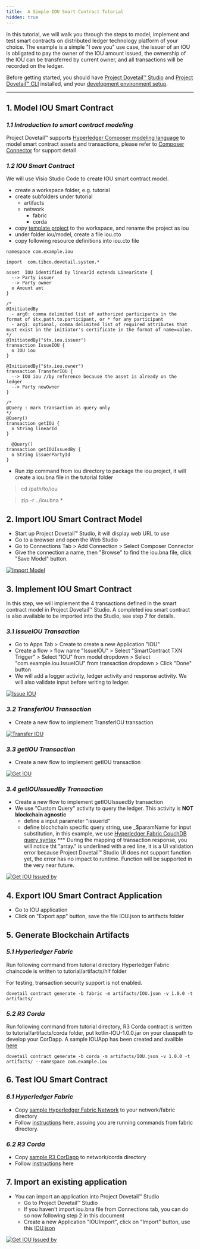 ```yaml
---
title:  A Simple IOU Smart Contract Tutorial
hidden: true
---
```


In this tutorial, we will walk you through the steps to model, implement and test smart contracts on distributed ledger technology platform of your choice. The example is a simple "I owe you" use case, the issuer of an IOU is obligated to pay the owner of the IOU amount issued, the ownership of the IOU can be transferred by current owner, and all transactions will be recorded on the ledger.

Before getting started, you should have [Project Dovetail™ Studio](../../getting-started/getting-started-webui) and [Project Dovetail™ CLI](../../getting-started/getting-started-cli) installed, and your [development environment setup](../../development/devenv).

******

## 1. Model IOU Smart Contract
### *1.1 Introduction to smart contract modeling*
Project Dovetail™ supports [Hyperledger Composer modeling language](https://hyperledger.github.io/composer/v0.19/reference/cto_language.html) to model smart contract assets and transactions, please refer to [Composer Connector](https://github.com/TIBCOSoftware/dovetail-contrib/tree/master/SmartContract/connector/composer) for support detail

### *1.2 IOU Smart Contract*
We will use Visio Studio Code to create IOU smart contract model.

* create a workspace folder, e.g. tutorial
* create subfolders under tutorial
     * artifacts
     * network
        * fabric
        * corda
* copy [template project](https://github.com/TIBCOSoftware/dovetail/tree/master/docs/content/labs/artifacts/composer-project-template) to the workspace, and rename the project as iou
* under folder iou/model, create a file iou.cto
* copy following resource definitions into iou.cto file

```
namespace com.example.iou

import  com.tibco.dovetail.system.*

asset  IOU identified by linearId extends LinearState {
  --> Party issuer
  --> Party owner
  o Amount amt
}

/*
@InitiatedBy
  - arg0: comma delimited list of authorized participants in the format of $tx.path.to.participant, or * for any participant
  - arg1: optional, comma delimited list of required attributes that must exist in the initiator's certificate in the format of name=value.
*/
@InitiatedBy("$tx.iou.issuer")
transaction IssueIOU {
  o IOU iou
}

@InitiatedBy("$tx.iou.owner")
transaction TransferIOU {
  --> IOU iou //by reference because the asset is already on the ledger
  --> Party newOwner
}

/* 
@Query : mark transaction as query only
*/
@Query()
transaction getIOU {
  o String linearId
}

  @Query()
transaction getIOUIssuedBy {
  o String issuerPartyId
}
```
* Run zip command from iou directory to package the iou project, it will create a iou.bna file in the tutorial folder

> cd /path/to/iou

> zip -r ../iou.bna *


## 2. Import IOU Smart Contract Model

* Start up Project Dovetail™ Studio, it will display web URL to use
* Go to a browser and open the Web Studio
* Go to Connections Tab > Add Connection > Select Composer Connector
* Give the connection a name, then "Browse" to find the iou.bna file, click "Save Model" button. 

<p><a target="_blank" rel="noopener noreferrer" href="../images/recordings/importbna.gif"><img src="../images/recordings/importbna.gif" alt="Import Model" style="max-width:100%;"></a></p>

## 3. Implement IOU Smart Contract
In this step, we will implement the 4 transactions defined in the smart contract model in Project Dovetail™ Studio. A completed iou smart contract is also available to be imported into the Studio, see step 7 for details.

### *3.1 IssueIOU Transaction*

* Go to Apps Tab > Create to create a new Application "IOU"
* Create a flow > flow name "IssueIOU" > Select "SmartContract TXN Trigger" > Select "IOU" from model dropdown > Select "com.example.iou.IssueIOU" from transaction dropdown > Click "Done" button
* We will add a logger activity, ledger activity and response activity. We will also validate input before writing to ledger. 

<p><a target="_blank" rel="noopener noreferrer" href="../images/recordings/issueiou.gif"><img src="../images/recordings/issueiou.gif" alt="Issue IOU" style="max-width:100%;"></a></p>

### *3.2 TransferIOU Transaction*

* Create a new flow to implement TransferIOU transaction
<p><a target="_blank" rel="noopener noreferrer" href="../images/recordings/transferiou.gif"><img src="../images/recordings/transferiou.gif" alt="Transfer IOU" style="max-width:100%;"></a></p>

### *3.3 getIOU Transaction*

* Create a new flow to implement getIOU transaction
<p><a target="_blank" rel="noopener noreferrer" href="../images/recordings/getiou.gif"><img src="../images/recordings/getiou.gif" alt="Get IOU" style="max-width:100%;"></a></p>

### *3.4 getIOUIssuedBy Transaction*

* Create a new flow to implement getIOUIssuedBy transaction
* We use "Custom Query" activity to query the ledger. This activity is **NOT blockchain agnostic**
   - define a input parameter "issuerId"
   - define blochchain specific query string, use _$paramName for input substitution, in this example, we use [Hyperledger Fabric CouchDB query syntax](https://hyperledger-fabric.readthedocs.io/en/release-1.3/couchdb_tutorial.html)
   *** During the mapping of transaction response, you will notice tht "array." is underlined with a red line, it is a UI validation error because Project Dovetail™ Studio UI does not support function yet, the error has no impact to runtime. Function will be supported in the very near future.

<p><a target="_blank" rel="noopener noreferrer" href="../images/recordings/getiouissuedby.gif"><img src="../images/recordings/getiouissuedby.gif" alt="Get IOU Issued by" style="max-width:100%;"></a></p>

## 4. Export IOU Smart Contract Application

* Go to IOU application
* Click on "Export app" button, save the file IOU.json to artifacts folder

## 5. Generate Blockchain Artifacts

### *5.1 Hyperledger Fabric*
Run following command from tutorial directory Hyperledger Fabric chaincode is written to tutorial/artifacts/hlf folder

For testing, transaction security support is not enabled.

```
dovetail contract generate -b fabric -m artifacts/IOU.json -v 1.0.0 -t artifacts/
```

### *5.2 R3 Corda*
Run following command from tutorial directory, R3 Corda contract is written to tutorial/artifacts/corda folder, put kotlin-IOU-1.0.0.jar on your classpath to develop your CorDapp. A sample IOUApp has been created and availble [here](https://github.com/TIBCOSoftware/dovetail/blob/master/docs/content/labs/network/corda)

```
dovetail contract generate -b corda -m artifacts/IOU.json -v 1.0.0 -t artifacts/ --namespace com.example.iou
```

## 6. Test IOU Smart Contract
### *6.1 Hyperledger Fabric*

* Copy [sample Hyperledger Fabric Network](https://github.com/TIBCOSoftware/dovetail/blob/master/docs/content/labs/network/fabric) to your network/fabric directory
* Follow [instructions](https://github.com/TIBCOSoftware/dovetail/blob/master/docs/content/labs/network/fabric/fabric_network.md) here, assuing you are running commands from fabric directory.

### *6.2 R3 Corda*

* Copy [sample R3 CorDapp](https://github.com/TIBCOSoftware/dovetail/blob/master/docs/content/labs/network/corda) to network/corda directory
* Follow [instructions](https://github.com/TIBCOSoftware/dovetail/blob/master/docs/content/labs/network/corda/corda_network.md) here

## 7. Import an existing application

* You can import an application into Project Dovetail™ Studio
   * Go to Project Dovetail™ Studio
   * If you haven't import iou.bna file from Connections tab, you can do so now following step 2 in this document
   * Create a new Application "IOUImport", click on "Import" button, use this [IOU.json](https://github.com/TIBCOSoftware/dovetail/blob/master/docs/content/labs/artifacts/IOU.json)

<p><a target="_blank" rel="noopener noreferrer" href="../images/recordings/importiou.gif"><img src="../images/recordings/importiou.gif" alt="Get IOU Issued by" style="max-width:100%;"></a></p>


